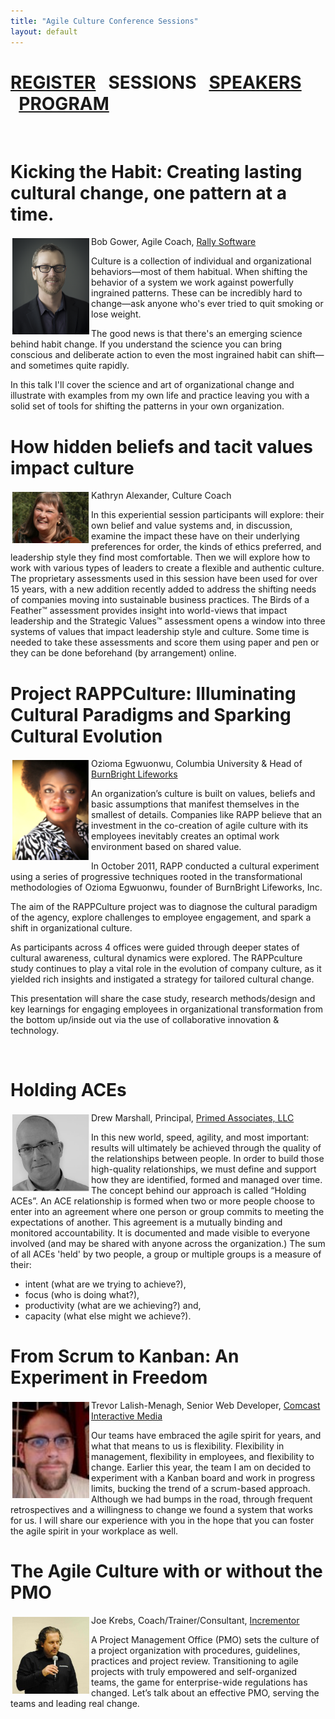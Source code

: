 ```yaml
---
title: "Agile Culture Conference Sessions"
layout: default
---
```


<a href="./agile-culture-conf.html">REGISTER</a> &nbsp;&nbsp;SESSIONS &nbsp;&nbsp;<a href="./acc_bios.html">SPEAKERS</a> &nbsp;&nbsp;<a href="./acc_program.html">PROGRAM</a>
========
 
<br clear="all" />

Kicking the Habit: Creating lasting cultural change, one pattern at a time.
==============
<img style="float:left; padding: 3px 3px 3px 3px;" width="123px" src="./images/BobGower.jpg"/>Bob Gower, Agile Coach, <a href="http://www.rallydev.com">Rally Software</a>

Culture is a collection of individual and organizational behaviors—most of them habitual. When shifting the behavior of a system we work against powerfully ingrained patterns. These can be incredibly hard to change—ask anyone who's ever tried to quit smoking or lose weight. 

The good news is that there's an emerging science behind habit change. If you understand the science you can bring conscious and deliberate action to even the most ingrained habit can shift—and sometimes quite rapidly.

In this talk I'll cover the science and art of organizational change and illustrate with examples from my own life and practice leaving you with a solid set of tools for shifting the patterns in your own organization. 
<br clear="all" />

How hidden beliefs and tacit values impact culture
================
<img style="float:left; padding: 3px 3px 3px 3px;" width="123px" src="./images/KathrynAlexander.png"/>Kathryn Alexander, Culture Coach

In this experiential session participants will explore: their own belief and value systems and, in discussion, examine the impact these have on their underlying preferences for order, the kinds of ethics preferred, and leadership style they find most comfortable. Then we will explore how to work with various types of leaders to create a flexible and authentic culture.
The proprietary assessments used in this session have been used for over 15 years, with a new addition recently added to address the shifting needs of companies moving into sustainable business practices. The Birds of a Feather™ assessment provides insight into world-views that impact leadership and the Strategic Values™ assessment opens a window into three systems of values that impact leadership style and culture.
Some time is needed to take these assessments and score them using paper and pen or they can be done beforehand (by arrangement) online.
<br clear="all" />

Project RAPPCulture: Illuminating Cultural Paradigms and Sparking Cultural Evolution
===================
<img style="float:left; padding: 3px 3px 3px 3px;" width="123px" src="./images/OziomaEgwuonwu.png"/>Ozioma Egwuonwu, Columbia University & Head of <a href="http://burnbright-lifeworks.com/">BurnBright Lifeworks</a>
 
An organization’s culture is built on values, beliefs and basic assumptions that manifest themselves in the smallest of details. Companies like RAPP believe that an investment in the co-creation of agile culture with its employees inevitably creates an optimal work environment based on shared value.

In October 2011, RAPP conducted a cultural experiment using a series of progressive techniques rooted in the transformational methodologies of Ozioma Egwuonwu, founder of BurnBright Lifeworks, Inc.  

The aim of the RAPPCulture project was to diagnose the cultural paradigm of the agency, explore challenges to employee engagement, and spark a shift in organizational culture.

As participants across 4 offices were guided through deeper states of cultural awareness, cultural dynamics were explored. The RAPPculture study continues to play a vital role in the evolution of company culture, as it yielded rich insights and instigated a strategy for tailored cultural change. 

This presentation will share the case study, research methods/design and key learnings for engaging employees in organizational transformation from the bottom up/inside out via the use of collaborative innovation & technology. 

<br clear="all" />


Holding ACEs
============
<img style="float:left; padding: 3px 3px 3px 3px;" width="123px" src="./images/DrewMarshall.png"/>Drew Marshall, Principal, <a href="http://www.thinkprimed.com">Primed Associates, LLC</a>

In this new world, speed, agility, and most important: results will ultimately be achieved through the quality of the relationships between people. In order to build those high-quality relationships, we must define and support how they are identified, formed and managed over time. The concept behind our approach is called “Holding ACEs”. An ACE relationship is formed when two or more people choose to enter into an agreement where one person or group commits to meeting the expectations of another. This agreement is a mutually binding and monitored accountability. It is documented and made visible to everyone involved (and may be shared with anyone across the organization.) The sum of all ACEs 'held' by two people, a group or multiple groups is a measure of their:
 * intent (what are we trying to achieve?),
 * focus (who is doing what?), 
 * productivity (what are we achieving?) and, 
 * capacity (what else might we achieve?).

<be clear="all" />

From Scrum to Kanban: An Experiment in Freedom
================
<img style="float:left; padding: 3px 3px 3px 3px;" width="123px" src="./images/trevormenagh.jpg"/>Trevor Lalish-Menagh, Senior Web Developer, <a href="http://www.comcast.com">Comcast Interactive Media</a>

Our teams have embraced the agile spirit for years, and what that
means to us is flexibility. Flexibility in management, flexibility in
employees, and flexibility to change. Earlier this year, the team I am
on decided to experiment with a Kanban board and work in progress
limits, bucking the trend of a scrum-based approach. Although we had
bumps in the road, through frequent retrospectives and a willingness
to change we found a system that works for us. I will share our
experience with you in the hope that you can foster the agile spirit
in your workplace as well.
<br clear="all" />

The Agile Culture with or without the PMO
================
<img style="float:left; padding: 3px 3px 3px 3px;" width="123px" src="./images/JoeKrebs.jpg"/>Joe Krebs, Coach/Trainer/Consultant, <a href="http://www.incrementor.com">Incrementor</a>

A Project Management Office (PMO) sets the culture of a project organization with procedures, guidelines, practices and project review. Transitioning to agile projects with truly empowered and self-organized teams, the game for enterprise-wide regulations has changed. Let’s talk about an effective PMO, serving the teams and leading real change.
<br clear="all" />



